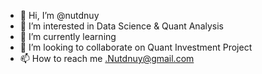 - 👋 Hi, I’m @nutdnuy
- 👀 I’m interested in Data Science & Quant Analysis
- 🌱 I’m currently learning 
- 💞️ I’m looking to collaborate on Quant Investment Project
- 📫 How to reach me .Nutdnuy@gmail.com

<!---
nutdnuy/nutdnuy is a ✨ special ✨ repository because its `README.md` (this file) appears on your GitHub profile.
You can click the Preview link to take a look at your changes.
--->
